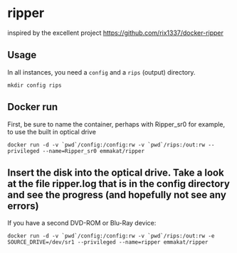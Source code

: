 
# ripper
inspired by the excellent project https://github.com/rix1337/docker-ripper

## Usage
In all instances, you need a `config` and a `rips` (output) directory.
```
mkdir config rips
```

## Docker run
First, be sure to name the container, perhaps with Ripper_sr0 for example, to use the built in optical drive
```
docker run -d -v `pwd`/config:/config:rw -v `pwd`/rips:/out:rw --privileged --name=Ripper_sr0 emmakat/ripper
```
## Insert the disk into the optical drive. Take a look at the file ripper.log that is in the config directory and see the progress (and hopefully not see any errors)
If you have a second DVD-ROM or Blu-Ray device:
```
docker run -d -v `pwd`/config:/config:rw -v `pwd`/rips:/out:rw -e SOURCE_DRIVE=/dev/sr1 --privileged --name=ripper emmakat/ripper

